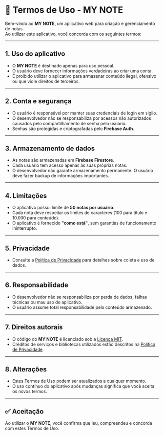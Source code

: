 # 📜 Termos de Uso - MY NOTE

Bem-vindo ao **MY NOTE**, um aplicativo web para criação e gerenciamento de notas.  
Ao utilizar este aplicativo, você concorda com os seguintes termos:  

---

## 1. Uso do aplicativo
- O **MY NOTE** é destinado apenas para uso pessoal.  
- O usuário deve fornecer informações verdadeiras ao criar uma conta.  
- É proibido utilizar o aplicativo para armazenar conteúdo ilegal, ofensivo ou que viole direitos de terceiros.  

---

## 2. Conta e segurança
- O usuário é responsável por manter suas credenciais de login em sigilo.  
- O desenvolvedor não se responsabiliza por acessos não autorizados causados pelo compartilhamento de senha pelo usuário.  
- Senhas são protegidas e criptografadas pelo **Firebase Auth**.  

---

## 3. Armazenamento de dados
- As notas são armazenadas em **Firebase Firestore**.  
- Cada usuário tem acesso apenas às suas próprias notas.  
- O desenvolvedor não garante armazenamento permanente. O usuário deve fazer backup de informações importantes.  

---

## 4. Limitações
- O aplicativo possui limite de **50 notas por usuário**.  
- Cada nota deve respeitar os limites de caracteres (100 para título e 10.000 para conteúdo).  
- O aplicativo é fornecido **"como está"**, sem garantias de funcionamento ininterrupto.  

---

## 5. Privacidade
- Consulte a [Política de Privacidade](PRIVACY_POLICY.md) para detalhes sobre coleta e uso de dados.  

---

## 6. Responsabilidade
- O desenvolvedor não se responsabiliza por perda de dados, falhas técnicas ou mau uso do aplicativo.  
- O usuário assume total responsabilidade pelo conteúdo armazenado.  

---

## 7. Direitos autorais
- O código do **MY NOTE** é licenciado sob a [Licença MIT](LICENSE).  
- Créditos de serviços e bibliotecas utilizados estão descritos na [Política de Privacidade](PRIVACY_POLICY.md).  

---

## 8. Alterações
- Estes Termos de Uso podem ser atualizados a qualquer momento.  
- O uso contínuo do aplicativo após mudanças significa que você aceita os novos termos.  

---

## ✅ Aceitação
Ao utilizar o **MY NOTE**, você confirma que leu, compreendeu e concorda com estes Termos de Uso.  
